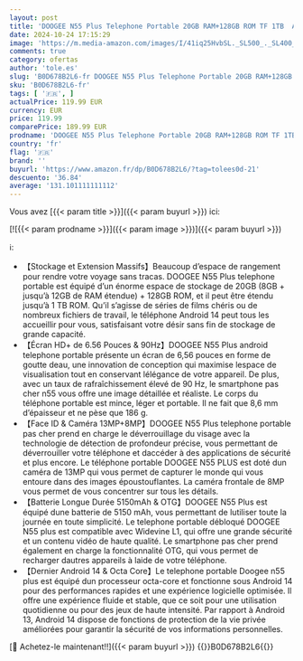 ```yaml
---
layout: post
title: 'DOOGEE N55 Plus Telephone Portable 20GB RAM+128GB ROM TF 1TB  Android 14 Smartphone Pas Cher  Écran 6.56" HD+ 90Hz  13MP+8MP  5150mAh  Octa Core  4G LTE/5G WiFi/OTG/Widevine L1  Argent'
date: 2024-10-24 17:15:29
image: 'https://m.media-amazon.com/images/I/41iq25HvbSL._SL500_._SL400_.jpg'
comments: true
category: ofertas
author: 'tole.es'
slug: 'B0D678B2L6-fr DOOGEE N55 Plus Telephone Portable 20GB RAM+128GB ROM TF...'
sku: 'B0D678B2L6-fr'
tags: [ '🇫🇷', ]
actualPrice: 119.99 EUR
currency: EUR
price: 119.99
comparePrice: 189.99 EUR
prodname: 'DOOGEE N55 Plus Telephone Portable 20GB RAM+128GB ROM TF 1TB  Android 14 Smartphone Pas Cher  Écran 6.56" HD+ 90Hz  13MP+8MP  5150mAh  Octa Core  4G LTE/5G WiFi/OTG/Widevine L1  Argent'
country: 'fr'
flag: '🇫🇷'
brand: ''
buyurl: 'https://www.amazon.fr/dp/B0D678B2L6/?tag=tolees0d-21'
descuento: '36.84'
average: '131.101111111112'
---
```


Vous avez [{{< param title >}}]({{< param buyurl >}}) ici:

[![{{< param prodname >}}]({{< param image >}})]({{< param buyurl >}})

ℹ️:

- 【Stockage et Extension Massifs】Beaucoup d’espace de rangement pour rendre votre voyage sans tracas. DOOGEE N55 Plus telephone portable est équipé d’un énorme espace de stockage de 20GB (8GB + jusqu’à 12GB de RAM étendue) + 128GB ROM, et il peut être étendu jusqu’à 1 TB ROM. Qu’il s’agisse de séries de films chéris ou de nombreux fichiers de travail, le téléphone Android 14 peut tous les accueillir pour vous, satisfaisant votre désir sans fin de stockage de grande capacité.
- 【Écran HD+ de 6.56 Pouces & 90Hz】DOOGEE N55 Plus android telephone portable présente un écran de 6,56 pouces en forme de goutte deau, une innovation de conception qui maximise lespace de visualisation tout en conservant lélégance de votre appareil. De plus, avec un taux de rafraîchissement élevé de 90 Hz, le smartphone pas cher n55 vous offre une image détaillée et réaliste. Le corps du téléphone portable est mince, léger et portable. Il ne fait que 8,6 mm d’épaisseur et ne pèse que 186 g.
- 【Face ID & Caméra 13MP+8MP】DOOGEE N55 Plus telephone portable pas cher prend en charge le déverrouillage du visage avec la technologie de détection de profondeur précise, vous permettant de déverrouiller votre téléphone et daccéder à des applications de sécurité et plus encore. Le téléphone portable DOOGEE N55 PLUS est doté dun caméra de 13MP qui vous permet de capturer le monde qui vous entoure dans des images époustouflantes. La caméra frontale de 8MP vous permet de vous concentrer sur tous les détails.
- 【Batterie Longue Durée 5150mAh & OTG】DOOGEE N55 Plus est équipé dune batterie de 5150 mAh, vous permettant de lutiliser toute la journée en toute simplicité. Le telephone portable débloqué DOOGEE N55 plus est compatible avec Widevine L1, qui offre une grande sécurité et un contenu vidéo de haute qualité. Le smartphone pas cher prend également en charge la fonctionnalité OTG, qui vous permet de recharger dautres appareils à laide de votre téléphone.
- 【Dernier Android 14 & Octa Core】Le telephone portable Doogee n55 plus est équipé dun processeur octa-core et fonctionne sous Android 14 pour des performances rapides et une expérience logicielle optimisée. Il offre une expérience fluide et stable, que ce soit pour une utilisation quotidienne ou pour des jeux de haute intensité. Par rapport à Android 13, Android 14 dispose de fonctions de protection de la vie privée améliorées pour garantir la sécurité de vos informations personnelles.

[🛒 Achetez-le maintenant!!]({{< param buyurl >}})
{{<world>}}B0D678B2L6{{</world>}}

